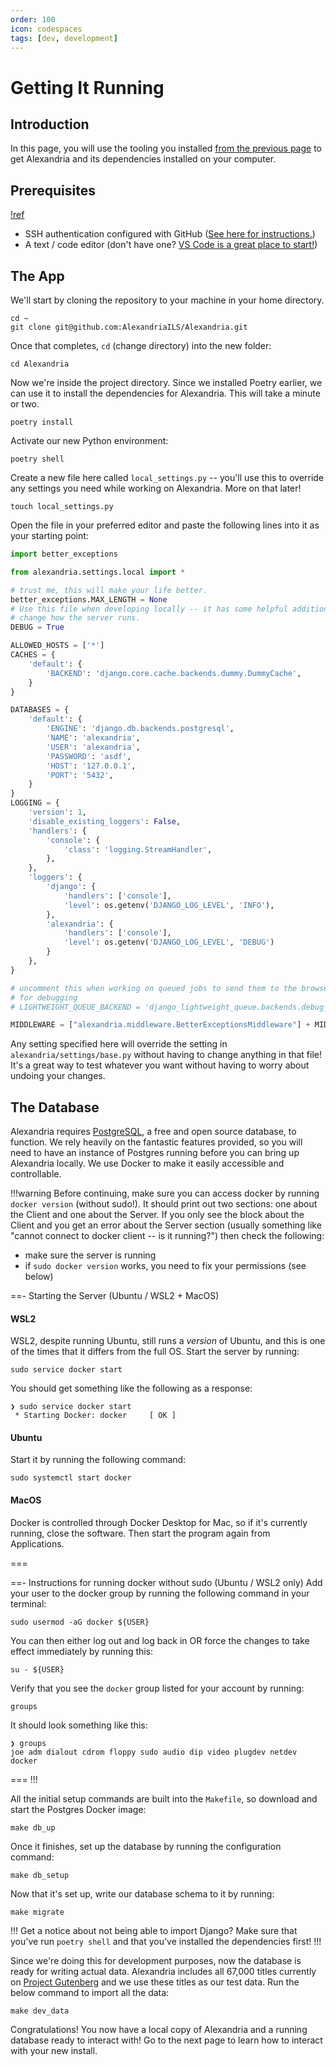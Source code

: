 ```yaml
---
order: 100
icon: codespaces
tags: [dev, development]
---
```

# Getting It Running

## Introduction

In this page, you will use the tooling you installed [from the previous page](environment_setup.md) to get Alexandria and its dependencies installed on your computer.

## Prerequisites

[!ref](environment_setup.md)

* SSH authentication configured with GitHub ([See here for instructions.](https://docs.github.com/en/authentication/connecting-to-github-with-ssh))
* A text / code editor (don't have one? [VS Code is a great place to start!](https://code.visualstudio.com/download))

## The App

We'll start by cloning the repository to your machine in your home directory.

```shell
cd ~
git clone git@github.com:AlexandriaILS/Alexandria.git
```

Once that completes, `cd` (change directory) into the new folder:

```shell
cd Alexandria
```

Now we're inside the project directory. Since we installed Poetry earlier, we can use it to install the dependencies for Alexandria. This will take a minute or two.

```shell
poetry install
```

Activate our new Python environment:

```shell
poetry shell
```

Create a new file here called `local_settings.py` -- you'll use this to override any settings you need while working on Alexandria. More on that later!

```shell
touch local_settings.py
```

Open the file in your preferred editor and paste the following lines into it as your starting point:

```python
import better_exceptions

from alexandria.settings.local import *

# trust me, this will make your life better.
better_exceptions.MAX_LENGTH = None
# Use this file when developing locally -- it has some helpful additions which
# change how the server runs.
DEBUG = True

ALLOWED_HOSTS = ['*']
CACHES = {
    'default': {
        'BACKEND': 'django.core.cache.backends.dummy.DummyCache',
    }
}

DATABASES = {
    'default': {
        'ENGINE': 'django.db.backends.postgresql',
        'NAME': 'alexandria',
        'USER': 'alexandria',
        'PASSWORD': 'asdf',
        'HOST': '127.0.0.1',
        'PORT': '5432',
    }
}
LOGGING = {
    'version': 1,
    'disable_existing_loggers': False,
    'handlers': {
        'console': {
            'class': 'logging.StreamHandler',
        },
    },
    'loggers': {
        'django': {
            'handlers': ['console'],
            'level': os.getenv('DJANGO_LOG_LEVEL', 'INFO'),
        },
        'alexandria': {
            'handlers': ['console'],
            'level': os.getenv('DJANGO_LOG_LEVEL', 'DEBUG')
        }
    },
}

# uncomment this when working on queued jobs to send them to the browser instead
# for debugging
# LIGHTWEIGHT_QUEUE_BACKEND = 'django_lightweight_queue.backends.debug_web.DebugWebBackend'

MIDDLEWARE = ["alexandria.middleware.BetterExceptionsMiddleware"] + MIDDLEWARE
```

Any setting specified here will override the setting in `alexandria/settings/base.py` without having to change anything in that file! It's a great way to test whatever you want without having to worry about undoing your changes.

## The Database

Alexandria requires [PostgreSQL](https://en.wikipedia.org/wiki/PostgreSQL), a free and open source database, to function. We rely heavily on the fantastic features provided, so you will need to have an instance of Postgres running before you can bring up Alexandria locally. We use Docker to make it easily accessible and controllable.

!!!warning
Before continuing, make sure you can access docker by running `docker version` (without sudo!). It should print out two sections: one about the Client and one about the Server. If you only see the block about the Client and you get an error about the Server section (usually something like "cannot connect to docker client -- is it running?") then check the following:

* make sure the server is running
* if `sudo docker version` works, you need to fix your permissions (see below)

==- Starting the Server (Ubuntu / WSL2 + MacOS)
#### WSL2

WSL2, despite running Ubuntu, still runs a _version_ of Ubuntu, and this is one of the times that it differs from the full OS. Start the server by running:

```shell
sudo service docker start
```

You should get something like the following as a response:

```shell Result:
❯ sudo service docker start
 * Starting Docker: docker     [ OK ]
```

#### Ubuntu

Start it by running the following command:

```shell
sudo systemctl start docker
```

#### MacOS

Docker is controlled through Docker Desktop for Mac, so if it's currently running, close the software. Then start the program again from Applications.

===

==- Instructions for running docker without sudo (Ubuntu / WSL2 only)
Add your user to the docker group by running the following command in your terminal:

```shell
sudo usermod -aG docker ${USER}
```

You can then either log out and log back in OR force the changes to take effect immediately by running this:

```shell
su - ${USER}
```

Verify that you see the `docker` group listed for your account by running:

```shell
groups
```
It should look something like this:

```shell Result:
❯ groups
joe adm dialout cdrom floppy sudo audio dip video plugdev netdev docker
```

===
!!!

All the initial setup commands are built into the `Makefile`, so download and start the Postgres Docker image:

```shell
make db_up
```

Once it finishes, set up the database by running the configuration command:

```shell
make db_setup
```

Now that it's set up, write our database schema to it by running:

```shell
make migrate
```

!!!
Get a notice about not being able to import Django? Make sure that you've run `poetry shell` and that you've installed the dependencies first!
!!!

Since we're doing this for development purposes, now the database is ready for writing actual data. Alexandria includes all 67,000 titles currently on [Project Gutenberg](https://www.gutenberg.org/) and we use these titles as our test data. Run the below command to import all the data:

```shell
make dev_data
```

Congratulations! You now have a local copy of Alexandria and a running database ready to interact with! Go to the next page to learn how to interact with your new install.

